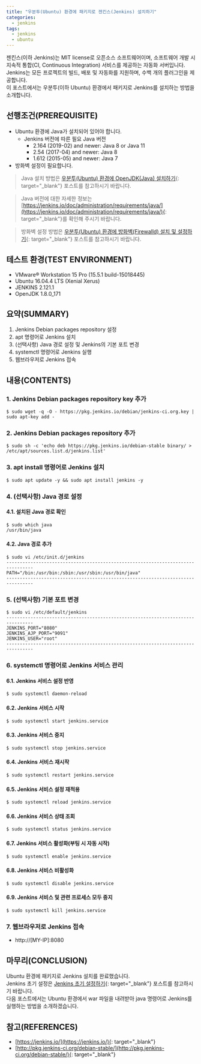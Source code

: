 ```yaml
---
title: "우분투(Ubuntu) 환경에 패키지로 젠킨스(Jenkins) 설치하기"
categories: 
  - jenkins
tags: 
  - jenkins
  - ubuntu
---
```



젠킨스(이하 Jenkins)는 MIT license로 오픈소스 소프트웨어이며, 소프트웨어 개발 시 지속적 통합(CI, Continuous Integration) 서비스를 제공하는 자동화 서버입니다. <br />
Jenkins는 모든 프로젝트의 빌드, 배포 및 자동화를 지원하며, 수백 개의 플러그인을 제공합니다. <br />
이 포스트에서는 우분투(이하 Ubuntu) 환경에서 패키지로 Jenkins를 설치하는 방법을 소개합니다.


## 선행조건(PREREQUISITE)
- Ubuntu 환경에 Java가 설치되어 있어야 합니다.
    - Jenkins 버전에 따른 필요 Java 버전
        - 2.164 (2019-02) and newer: Java 8 or Java 11
        - 2.54 (2017-04) and newer: Java 8
        - 1.612 (2015-05) and newer: Java 7
- 방화벽 설정이 필요합니다.

> Java 설치 방법은 [우분투(Ubuntu) 환경에 OpenJDK(Java) 설치하기](https://lindarex.github.io/ubuntu/ubuntu-openjdk-installation/){: target="_blank"} 포스트를 참고하시기 바랍니다.

> Java 버전에 대한 자세한 정보는 [https://jenkins.io/doc/administration/requirements/java/](https://jenkins.io/doc/administration/requirements/java/){: target="_blank"}를 확인해 주시기 바랍니다.

> 방화벽 설정 방법은 [우분투(Ubuntu) 환경에 방화벽(Firewalld) 설치 및 설정하기](https://lindarex.github.io/ubuntu/ubuntu-firewalld-installation/){: target="_blank"} 포스트를 참고하시기 바랍니다.


## 테스트 환경(TEST ENVIRONMENT)
- VMware® Workstation 15 Pro (15.5.1 build-15018445)
- Ubuntu 16.04.4 LTS (Xenial Xerus)
- JENKINS 2.121.1
- OpenJDK 1.8.0_171


## 요약(SUMMARY)
1. Jenkins Debian packages repository 설정
2. apt 명령어로 Jenkins 설치
3. (선택사항) Java 경로 설정 및 Jenkins의 기본 포트 변경
4. systemctl 명령어로 Jenkins 실행
5. 웹브라우저로 Jenkins 접속


## 내용(CONTENTS)
### 1. Jenkins Debian packages repository key 추가
```shell
$ sudo wget -q -O - https://pkg.jenkins.io/debian/jenkins-ci.org.key | sudo apt-key add -
```

### 2. Jenkins Debian packages repository 추가
```shell
$ sudo sh -c 'echo deb https://pkg.jenkins.io/debian-stable binary/ > /etc/apt/sources.list.d/jenkins.list'  
```

### 3. apt install 명령어로 Jenkins 설치
```shell
$ sudo apt update -y && sudo apt install jenkins -y  
```

### 4. (선택사항) Java 경로 설정
#### 4.1. 설치된 Java 경로 확인
```shell
$ sudo which java
/usr/bin/java
```

#### 4.2. Java 경로 추가
```shell
$ sudo vi /etc/init.d/jenkins
--------------------------------------------------------------------------------
PATH="/bin:/usr/bin:/sbin:/usr/sbin:/usr/bin/java" 
--------------------------------------------------------------------------------
```

### 5. (선택사항) 기본 포트 변경
```shell
$ sudo vi /etc/default/jenkins  
--------------------------------------------------------------------------------
JENKINS_PORT="8080"  
JENKINS_AJP_PORT="9091"  
JENKINS_USER="root"  
--------------------------------------------------------------------------------
```

### 6. systemctl 명령어로 Jenkins 서비스 관리
#### 6.1. Jenkins 서비스 설정 반영
```shell
$ sudo systemctl daemon-reload
```

#### 6.2. Jenkins 서비스 시작
```shell
$ sudo systemctl start jenkins.service
```

#### 6.3. Jenkins 서비스 중지
```shell
$ sudo systemctl stop jenkins.service
```

#### 6.4. Jenkins 서비스 재시작
```shell
$ sudo systemctl restart jenkins.service
```

#### 6.5. Jenkins 서비스 설정 재적용
```shell
$ sudo systemctl reload jenkins.service
```

#### 6.6. Jenkins 서비스 상태 조회
```shell
$ sudo systemctl status jenkins.service
```

#### 6.7. Jenkins 서비스 활성화(부팅 시 자동 시작)
```shell
$ sudo systemctl enable jenkins.service
```

#### 6.8. Jenkins 서비스 비활성화
```shell
$ sudo systemctl disable jenkins.service
```

#### 6.9. Jenkins 서비스 및 관련 프로세스 모두 중지
```shell
$ sudo systemctl kill jenkins.service
```

### 7. 웹브라우저로 Jenkins 접속
- http://[MY-IP]:8080


## 마무리(CONCLUSION)
Ubuntu 환경에 패키지로 Jenkins 설치를 완료했습니다. <br />
Jenkins 초기 설정은 [Jenkins 초기 설정하기](https://lindarex.github.io/jenkins/jenkins-initial-setting/){: target="_blank"} 포스트를 참고하시기 바랍니다. <br />
다음 포스트에서는 Ubuntu 환경에서 war 파일을 내려받아 java 명령어로 Jenkins를 실행하는 방법을 소개하겠습니다.


## 참고(REFERENCES)
- [https://jenkins.io/](https://jenkins.io/){: target="_blank"}
- [http://pkg.jenkins-ci.org/debian-stable/](http://pkg.jenkins-ci.org/debian-stable/){: target="_blank"}
